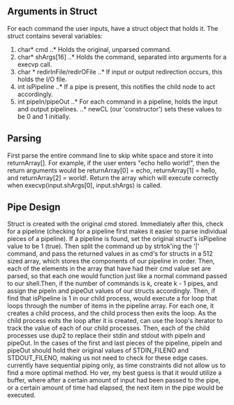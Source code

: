 ## Arguments in Struct ##
For each command the user inputs, have a struct object that holds it.
The struct contains several variables:
1. char* cmd
..* Holds the original, unparsed command.
2. char* shArgs[16]
..* Holds the command, separated into arguments for a execvp call.
3. char * redirInFile/redirOFile
..* If input or output redirection occurs, this holds the I/O file.
4. int isPipeline
..* If a pipe is present, this notifies the child node to act accordingly.
5. int pipeIn/pipeOut
..* For each command in a pipeline, holds the input and output pipelines.
..* newCL (our 'constructor') sets these values to be 0 and 1 initially.

## Parsing ##
First parse the entire command line to skip white space and store it into
returnArray[]. For example, if the user enters "echo hello world!", then the
return arguments would be returnArray[0] = echo, returnArray[1] = hello, and
returnArray[2] = world!. Return the array which will execute correctly
when execvp(input.shArgs[0], input.shArgs) is called.

## Pipe Design ##
Struct is created with the original cmd stored. Immediately after this, 
check for a pipeline (checking for a pipeline first makes it easier to parse
individual pieces of a pipeline). If a pipeline is found, set the original
struct's isPipeline value to be 1 (true). Then split the command up by
strtok'ing the '|' command, and pass the returned values in as cmd's for structs
in a 512 sized array, which stores the components of our pipeline in order.
Then, each of the elements in the array that have had their cmd value set are
parsed, so that each one would function just like a normal command passed to
our shell.Then, if the number of commands is k,   create k - 1 pipes, and
assign the pipeIn and pipeOut values of our structs accordingly. Then, if  
find that isPipeline is 1 in our child process,   would execute a for loop
that loops through the number of items in the pipeline array. For each one,
it creates a child process, and the child process then exits the loop. As the
child process exits the loop after it is created,   can use the loop's iterator
to track the value of each of our child processes. Then, each of the child
processes use dup2 to replace their stdin and stdout with pipeIn and pipeOut. In
the cases of the first and last pieces of the pipeline, pipeIn and pipeOut
should hold their original values of STDIN_FILENO and STDOUT_FILENO, making us
not need to check for these edge cases.   currently have sequential piping
only, as time constraints did not allow us to find a more optimal method.
Ho ver, my best guess is that it would utilize a buffer, where after a certain
amount of input had been passed to the pipe, or a certain amount of time had
elapsed, the next item in the pipe would be executed.